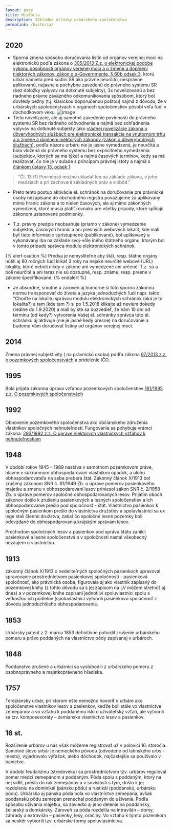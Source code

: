 ```yaml
---
layout: page
title: História
description: Základne míľniky urbárskeho spoločenstva
permalink: /historia/
---
```

## 2020
- Sporná zmena spôsobu doručovania listín od orgánov verejnej moci na elektronickú podľa zákona o [305/2013 Z.z. o elektronickej podobe výkonu pôsobnosti orgánov verejnej moci a o zmene a doplnení niektorých zákonov, zákon o e-Governmente, § 60b odsek 3](https://www.slov-lex.sk/ezbierky-fe/pravne-predpisy/SK/ZZ/2013/305/20241001#paragraf-60b.odsek-3), ktorú urbár namieta pred súdmi SR ako právne neurčitú, nesprávne aplikovanú, nejasne a pochybne zavedenú do právneho systému SR (bez doložky vplyvov na dotknuté subjekty), 3x novelizovanú a bez riadneho právne záväzného odkomunikovania spôsobom, ktorý bol dovtedy bežny (t.j. klasickou doporučenou poštou) najmä z dôvodu, že v urbárskych spoločenstvách v orgánoch spoločenstiev pôsobí veľa ľudí v dochodkovom veku. 
![image](https://github.com/user-attachments/assets/9353d7b9-23a7-4824-9e85-d9ce35d538f7)
- Tieto novelizácie, ale aj samotné zavedenie povinnosti do právneho systemu SR bez riadneho odôvodnenia a najmä bez zohľadnenia vplyvov na dotknuté subjekty (ako [vládnej novelizácie zákona o dôveryhodných službách pre elektronické transakcie na vnútornom trhu a o zmene a doplnení niektorých zákonov (zákon o dôveryhodných službách)](https://www.nrsr.sk/web/Default.aspx?sid=zakony/cpt&ZakZborID=13&CisObdobia=7&ID=132), podľa názoru urbáru nie je jasne vymedzená, je neurčitá a bola vložená do právneho systemu bez explicitneho vymedzenia (subjektov, ktorých sa ma týkať a najmä časových termínov, kedy sa má realizovať, čo nie je v sulade s princípom právnej istoty a najmä s [článkom ústavy 13, odsek 1](https://www.slov-lex.sk/ezbierky-fe/pravne-predpisy/SK/ZZ/1992/460/vyhlasene_znenie.html#ustavnyclanok-13.odsek-1):
> "Čl. 13
>(1)
>Povinnosti možno ukladať len na základe zákona, v jeho medziach a pri zachovaní základných práv a slobôd."

- Preto tento postup aktivácie el. schránok na doručovanie pre právnické osoby nezapísane do obchodného registra považujeme za aplikovaný mimo hraníc zákona a to nielen časových, ale aj mimo zákonných vymedzení, ktoré musia platiť rovnako pre všetky prípady, ktoré spĺňajú zákonom ustanovené podmienky.

- T.z. právny predpis neobsahuje (priamo v zákone) vymedzenie subjektov, časových hraníc a ani presných webových lokalít, kde mali byť tieto informácie sprístupnené (publikované), bol aplikovaný a vykonávaný iba na základe svoj-vôle iného štátneho orgánu, ktorým bol v tomto prípade správca modulu elektronických schránok. 

{% alert caution %} Predsa je nemysliteľné aby štát, resp. štátne orgány nútili aj 80 ročných ľudí klikať 3 roky na nejaké neurčité webové (URL) lokality, ktoré neboli nikdy v zákone ani vymedzené ani určené. T.z. sú a boli neurčité a ani teraz nie sú dostupné, resp. známe, resp. presne v zákone špecifikované.
{% endalert %}

- Je absurdné, smutné a zaroveň aj humorné si túto spornú zákonnu normu transponovať do života a jazyka jednoduchých ľudi napr. takto:
"Choďte na lokalitu správcu modulu elektronických schránok (aká je to lokalita?) a tam (kde tam ?) si po 1.5.2018 klikajte až neviem dokedy (reálne do 1.9.2020) a mali by ste sa dozvedieť, že Vám 10 dní od termínu (od kedy?) vytvorenia Vašej el. schránky správca túto el. schránku aj aktivuje (nie je jasné kedy presne) na doručovanie a budeme Vám doručovať listiny od orgánov verejnej moci.


## 2014
Zmena právnej subjektivity ( na právnickú osobu) podľa zákona [97/2013 z.z. o pozemkových spoločenstvách](https://www.slov-lex.sk/ezbierky/pravne-predpisy/SK/ZZ/2013/97/20221101) a pridelenie IČO.

## 1995
	
Bola prijatá zákonna úprava vzťahov pozemkových spoločenstiev [181/1995 z.z. O pozemkových spoločenstvách](https://www.slov-lex.sk/ezbierky/pravne-predpisy/SK/ZZ/1995/181/vyhlasene_znenie.html)
    
## 1992

Obnovenie pozemkového spoločenstva ako občianskeho združenia vlastníkov spoločných nehnuteľností. Fungovanie sa pohybuje vrámci zákona: [293/1992 z.z. 
O úprave niektorých vlastníckych vzťahov k nehnuteľnostiam](https://www.slov-lex.sk/ezbierky/pravne-predpisy/SK/ZZ/1992/293/)
    

## 1948

V období rokov 1945 – 1989 nastáva v samotnom pozemkovom práve,  hlavne v súkromnom obhospodarovaní vlastníkmi úpadok, a úlohu obhospodarovateľa na seba preberá štát. Zákonný článok X/1913 bol zrušený zákonom SNR č. 81/1949 Zb. o úprave pomerov pasienkového majetku a zmenu v obhospodarovaní lesov priniesol zákon SNR č. 2/1958 Zb. o úprave pomerov spoločne obhospodarovaných lesov. Prijatím oboch zákonov došlo k zrušeniu pasienkových a lesných spoločenstiev a ich obhospodarovanie prešlo pod spoločnosť - štát. Vlastníctvo pasienkov k spoločným pasienkom prešlo do vlastníctva družstiev a spoluvlastníci sa ex lege stali členmi družstva, zatiaľ čo spoločné lesné pozemky boli odovzdané do obhospodarovania krajským správam lesov.

Prechodom spoločných lesov a pasienkov pod správu štátu zanikli pasienkové a lesné spoločenstvá a v spoločnosti nastal všeobecný nezáujem o vlastníctvo.


## 1913

zákonný článok X/1913 o nedeliteľných spoločných pasienkoch upravoval spravovanie prostredníctvom pasienkovej spoločnosti -  pasienková spoločnosť, ako právnická osoba, figurovala aj ako vlastník zapísaný do pozemkovej knihy (z tohto dôvodu sa s jej zápisom na LV môžem stretnúť aj dnes) a  v pozemkovej knihe zapísaní jednotliví spoluvlastníci spolu s veľkosťou ich podielov (spoluvlastníci vytvorili pasienkovú spoločnosť z dôvodu jednoduchšieho obhospodarovania.


## 1853

Urbársky patent z 2. marca 1853 definitívne potvrdil zrušenie urbárskeho pomeru a právo poddaných na vlastníctvo pôdy zapísanej v urbároch.


## 1848
Poddanstvo zrušené a urbárnici sa vyslobodili z urbárskeho pomeru z osobnoprávneho a majetkoprávneho hľadiska.
   

## 1757 

Tereziánsky urbár, pri ktorom ešte nemožno hovoriť o urbáre ako spoločenstve vlastníkov lesov a pasienkov, keďže boli stále vo vlastníctve zemepánov a vo vzťahu k poddanému išlo o užívateľský vzťah, ale vytvorili sa tzv. komposesoráty – zemianske vlastníctvo lesov a pasienkov.


## 16 st.
    
Rozšírenie urbárov u nás však môžeme registrovať už v polovici 16. storočia. Samotné slovo urbár je nemeckého pôvodu (odvodené od latinského urbs - mesto), vyjadrovalo výťažok, alebo dôchodok, najčastejšie sa používalo v baníctve. <br>
        
V období feudalizmu (stredoveku) sa prostredníctvom tzv. urbárov reguloval pomer medzi zemepánom a poddaným. Pôda spolu s poddaným, ktorý na nej sídlil, prešla do rúk zemepánov a v súvislosti s tým, došlo  k jej rozdeleniu na dominikál (pánsku pôdu) a rustikál (poddanskú, urbársku pôdu). Urbárska aj pánska pôda bola vo vlastníctve zemepána, avšak poddanskú pôdu zemepán prenechal poddaným do užívania. Podľa spôsobu užívania majetku, sa zaviedlo aj jeho delenie na poddanský, želiarský a domkársky. Zároveň sa pôda rozdelila na intravilán – domy, záhrady a extravilán – pasienky, lesy, oráčiny. Vo vzťahu k týmto pozemkom sa neskôr vytvorili tzv. urbárske formy spoluvlastníctva.</p>
